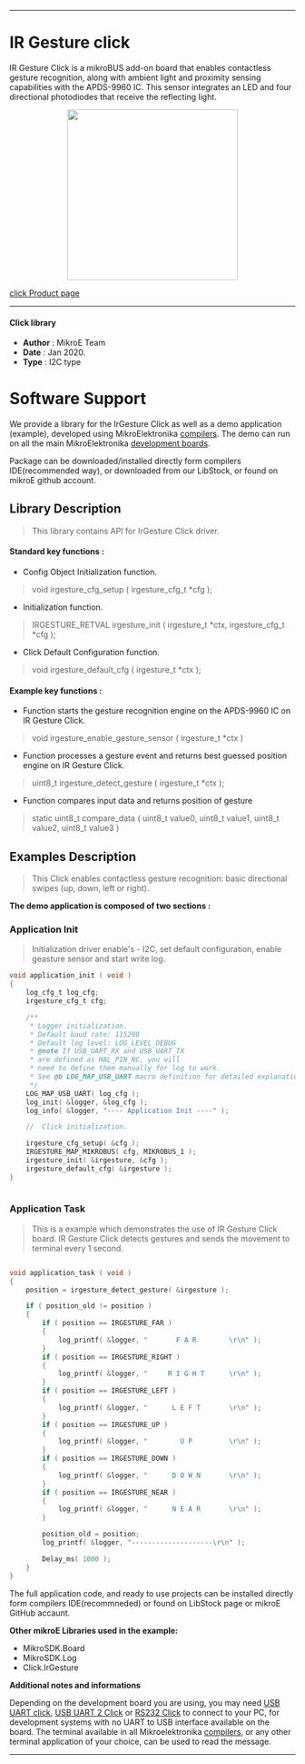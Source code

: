 
---
# IR Gesture click

IR Gesture Click is a mikroBUS add-on board that enables contactless gesture recognition, along with ambient light and proximity sensing capabilities with the APDS-9960 IC. This sensor integrates an LED and four directional photodiodes that receive the reflecting light.

<p align="center">
  <img src="https://download.mikroe.com/images/click_for_ide/irgesture_click.png" height=300px>
</p>

[click Product page](https://www.mikroe.com/ir-gesture-click)

---


#### Click library 

- **Author**        : MikroE Team
- **Date**          : Jan 2020.
- **Type**          : I2C type


# Software Support

We provide a library for the IrGesture Click 
as well as a demo application (example), developed using MikroElektronika 
[compilers](https://shop.mikroe.com/compilers). 
The demo can run on all the main MikroElektronika [development boards](https://shop.mikroe.com/development-boards).

Package can be downloaded/installed directly form compilers IDE(recommended way), or downloaded from our LibStock, or found on mikroE github account. 

## Library Description

> This library contains API for IrGesture Click driver.

#### Standard key functions :

- Config Object Initialization function.
> void irgesture_cfg_setup ( irgesture_cfg_t *cfg ); 
 
- Initialization function.
> IRGESTURE_RETVAL irgesture_init ( irgesture_t *ctx, irgesture_cfg_t *cfg );

- Click Default Configuration function.
> void irgesture_default_cfg ( irgesture_t *ctx );


#### Example key functions :

- Function starts the gesture recognition engine on the APDS-9960 IC on IR Gesture Click.
> void irgesture_enable_gesture_sensor ( irgesture_t *ctx )

- Function processes a gesture event and returns best guessed position engine on IR Gesture Click.
> uint8_t irgesture_detect_gesture ( irgesture_t *ctx );
 
- Function compares input data and returns position of gesture
> static uint8_t compare_data ( uint8_t value0, uint8_t value1, uint8_t value2, uint8_t value3 )


## Examples Description

> This Click enables contactless gesture recognition: 
> basic directional swipes (up, down, left or right).  

**The demo application is composed of two sections :**

### Application Init 

> Initialization driver enable's - I2C, set default configuration, enable geasture sensor and start write log. 

```c
void application_init ( void )
{
    log_cfg_t log_cfg;
    irgesture_cfg_t cfg;

    /** 
     * Logger initialization.
     * Default baud rate: 115200
     * Default log level: LOG_LEVEL_DEBUG
     * @note If USB_UART_RX and USB_UART_TX 
     * are defined as HAL_PIN_NC, you will 
     * need to define them manually for log to work. 
     * See @b LOG_MAP_USB_UART macro definition for detailed explanation.
     */
    LOG_MAP_USB_UART( log_cfg );
    log_init( &logger, &log_cfg );
    log_info( &logger, "---- Application Init ----" );

    //  Click initialization.

    irgesture_cfg_setup( &cfg );
    IRGESTURE_MAP_MIKROBUS( cfg, MIKROBUS_1 );
    irgesture_init( &irgesture, &cfg );
    irgesture_default_cfg( &irgesture );
}
  
```

### Application Task

> This is a example which demonstrates the use of IR Gesture Click board.
> IR Gesture Click detects gestures and sends the movement to terminal every 1 second.

```c

void application_task ( void )
{
    position = irgesture_detect_gesture( &irgesture );

    if ( position_old != position )
    {
        if ( position == IRGESTURE_FAR )
        {
            log_printf( &logger, "       F A R        \r\n" );
        }
        if ( position == IRGESTURE_RIGHT )
        {
            log_printf( &logger, "     R I G H T      \r\n" );
        }
        if ( position == IRGESTURE_LEFT )
        {
            log_printf( &logger, "      L E F T       \r\n" );
        }
        if ( position == IRGESTURE_UP )
        {
            log_printf( &logger, "        U P         \r\n" );
        }
        if ( position == IRGESTURE_DOWN )
        {
            log_printf( &logger, "      D O W N       \r\n" );
        }
        if ( position == IRGESTURE_NEAR )
        {
            log_printf( &logger, "      N E A R       \r\n" );
        }

        position_old = position;
        log_printf( &logger, "--------------------\r\n" );

        Delay_ms( 1000 );
    }
}

```
 

The full application code, and ready to use projects can be  installed directly form compilers IDE(recommneded) or found on LibStock page or mikroE GitHub accaunt.

**Other mikroE Libraries used in the example:** 

- MikroSDK.Board
- MikroSDK.Log
- Click.IrGesture

**Additional notes and informations**

Depending on the development board you are using, you may need 
[USB UART click](https://shop.mikroe.com/usb-uart-click), 
[USB UART 2 Click](https://shop.mikroe.com/usb-uart-2-click) or 
[RS232 Click](https://shop.mikroe.com/rs232-click) to connect to your PC, for 
development systems with no UART to USB interface available on the board. The 
terminal available in all Mikroelektronika 
[compilers](https://shop.mikroe.com/compilers), or any other terminal application 
of your choice, can be used to read the message.



---
